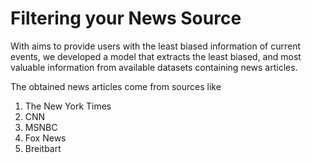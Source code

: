 # Filtering your News Source

With aims to provide users with the least biased information of current events, we developed a model that extracts the least biased, and most valuable information from available datasets containing news articles. 

The obtained news articles come from sources like
 
 1. The New York Times
 2. CNN
 3. MSNBC
 4. Fox News
 6. Breitbart
 
